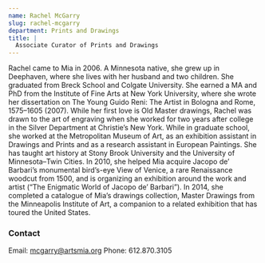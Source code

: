 ```yaml
---
name: Rachel McGarry
slug: rachel-mcgarry
department: Prints and Drawings
title: |
  Associate Curator of Prints and Drawings
---
```


Rachel came to Mia in 2006. A Minnesota native, she grew up in Deephaven, where she lives with her husband and two children. She graduated from Breck School and Colgate University. She earned a MA and PhD from the Institute of Fine Arts at New York University, where she wrote her dissertation on The Young Guido Reni: The Artist in Bologna and Rome, 1575–1605 (2007). While her first love is Old Master drawings, Rachel was drawn to the art of engraving when she worked for two years after college in the Silver Department at Christie’s New York. While in graduate school, she worked at the Metropolitan Museum of Art, as an exhibition assistant in Drawings and Prints and as a research assistant in European Paintings. She has taught art history at Stony Brook University and the University of Minnesota–Twin Cities. In 2010, she helped Mia acquire Jacopo de’ Barbari’s monumental bird’s-eye View of Venice, a rare Renaissance woodcut from 1500, and is organizing an exhibition around the work and artist (“The Enigmatic World of Jacopo de’ Barbari”). In 2014, she completed a catalogue of Mia’s drawings collection, Master Drawings from the Minneapolis Institute of Art, a companion to a related exhibition that has toured the United States.

### Contact
Email: [mcgarry@artsmia.org](mailto:mcgarry@artsmia.org)
Phone: 612.870.3105
